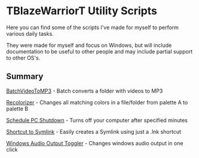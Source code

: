 # TBlazeWarriorT Utility Scripts
Here you can find some of the scripts I've made for myself to perform various daily tasks.

They were made for myself and focus on Windows, but will include documentation to be useful to other people and may include partial support to other OS's.

## Summary
[BatchVideoToMP3](https://github.com/TBlazeWarriorT/TBlazeWarriorT-Utility-Scripts/tree/main/BatchVideoToMP3) - Batch converts a folder with videos to MP3

[Recolorizer](https://github.com/TBlazeWarriorT/TBlazeWarriorT-Utility-Scripts/tree/main/Recolorizer) - Changes all matching colors in a file/folder from palette A to palette B

[Schedule PC Shutdown](https://github.com/TBlazeWarriorT/TBlazeWarriorT-Utility-Scripts/tree/main/Schedule%20PC%20Shutdown) - Turns off your computer after specified minutes

[Shortcut to Symlink](https://github.com/TBlazeWarriorT/TBlazeWarriorT-Utility-Scripts/tree/main/Shortcut%20to%20Symlink) - Easily creates a Symlink using just a .lnk shortcut

[Windows Audio Output Toggler](https://github.com/TBlazeWarriorT/TBlazeWarriorT-Utility-Scripts/tree/main/Windows%20Audio%20Output%20Toggler) - Changes windows audio output in one click
